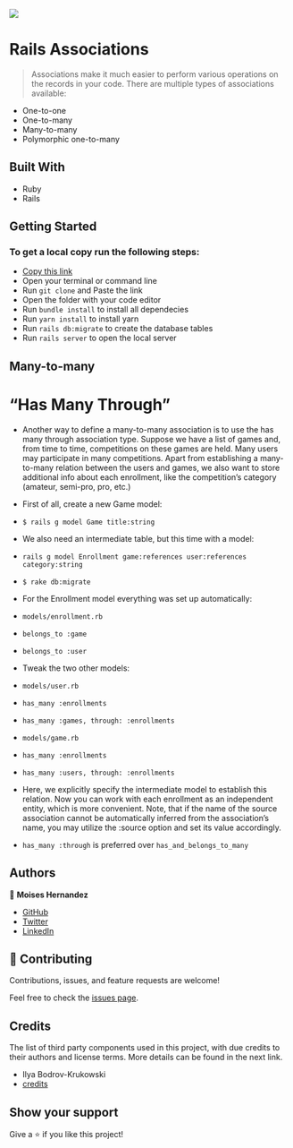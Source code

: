 ![](https://img.shields.io/badge/Microverse-blueviolet)

# Rails Associations

> Associations make it much easier to perform various operations on the records in your code. There are multiple types of associations available:

- One-to-one
- One-to-many
- Many-to-many
- Polymorphic one-to-many

## Built With

- Ruby
- Rails

## Getting Started
### To get a local copy run the following steps:

- [Copy this link](git@github.com:Mhdez221993/Rails-Associations.git)
- Open your terminal or command line
- Run `git clone` and Paste the link
- Open the folder with your code editor
- Run `bundle install` to install all dependecies
- Run `yarn install` to install yarn
- Run `rails db:migrate` to create the database tables
- Run `rails server` to open the local server


## Many-to-many
# “Has Many Through”

- Another way to define a many-to-many association is to use the has many through association type. Suppose we have a list of games and, from time to time, competitions on these games are held. Many users may participate in many competitions. Apart from establishing a many-to-many relation between the users and games, we also want to store additional info about each enrollment, like the competition’s category (amateur, semi-pro, pro, etc.)

- First of all, create a new Game model:
- `$ rails g model Game title:string`
- We also need an intermediate table, but this time with a model:
- `rails g model Enrollment game:references user:references category:string`
- `$ rake db:migrate`

- For the Enrollment model everything was set up automatically:
- `models/enrollment.rb`
- `belongs_to :game`
- `belongs_to :user`

- Tweak the two other models:

- `models/user.rb`
- `has_many :enrollments`
-  `has_many :games, through: :enrollments`

- `models/game.rb`
- `has_many :enrollments`
-  `has_many :users, through: :enrollments`

- Here, we explicitly specify the intermediate model to establish this relation. Now you can work with each enrollment as an independent entity, which is more convenient. Note, that if the name of the source association cannot be automatically inferred from the association’s name, you may utilize the :source option and set its value accordingly.

- `has_many :through` is preferred over `has_and_belongs_to_many`


## Authors

👤 **Moises Hernandez**

- [GitHub](https://github.com/Mhdez221993)
- [Twitter](https://twitter.com/MoisesH42060050)
- [LinkedIn](https://www.linkedin.com/in/moises-hdez-coronado/)

## 🤝 Contributing

Contributions, issues, and feature requests are welcome!

Feel free to check the [issues page](https://github.com/Mhdez221993/Rails-Associations/issues).

## Credits

The list of third party components used in this project, with due credits to their authors and license terms. More details can be found in the next link.

- Ilya Bodrov-Krukowski
- [credits](https://www.sitepoint.com/brush-up-your-knowledge-of-rails-associations/)
## Show your support

Give a ⭐️ if you like this project!

